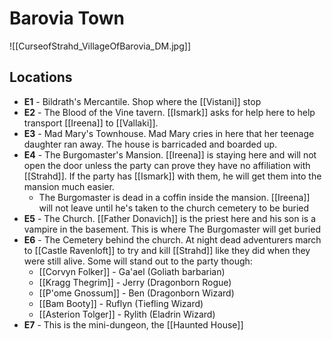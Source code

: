 # Barovia Town

![[CurseofStrahd_VillageOfBarovia_DM.jpg]]

## Locations
* **E1** - Bildrath's Mercantile. Shop where the [[Vistani]] stop
* **E2** - The Blood of the Vine tavern. [[Ismark]] asks for help here to help transport [[Ireena]] to [[Vallaki]].
* **E3** - Mad Mary's Townhouse. Mad Mary cries in here that her teenage daughter ran away. The house is barricaded and boarded up.
* **E4** - The Burgomaster's Mansion. [[Ireena]] is staying here and will not open the door unless the party can prove they have no affiliation with [[Strahd]]. If the party has [[Ismark]] with them, he will get them into the mansion much easier.
  * The Burgomaster is dead in a coffin inside the mansion. [[Ireena]] will not leave until he's taken to the church cemetery to be buried
* **E5** - The Church. [[Father Donavich]] is the priest here and his son is a vampire in the basement. This is where The Burgomaster will get buried
* **E6** - The Cemetery behind the church. At night dead adventurers march to [[Castle Ravenloft]] to try and kill [[Strahd]] like they did when they were still alive. Some will stand out to the party though:
  * [[Corvyn Folker]] - Ga'ael (Goliath barbarian)
  * [[Kragg Thegrim]] - Jerry (Dragonborn Rogue)
  * [[P'ome Gnossum]] - Ben (Dragonborn Wizard)
  * [[Bam Booty]] - Ruflyn (Tiefling Wizard)
  * [[Asterion Tolger]] - Rylith (Eladrin Wizard)
* **E7** - This is the mini-dungeon, the [[Haunted House]]